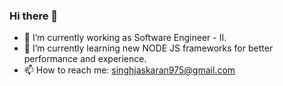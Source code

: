 ### Hi there 👋

<!--
**singhjaskaran2002/singhjaskaran2002** is a ✨ _special_ ✨ repository because its `README.md` (this file) appears on your GitHub profile.

Here are some ideas to get you started:

- 🔭 I’m currently working on ...
- 🌱 I’m currently learning ...
- 👯 I’m looking to collaborate on ...
- 🤔 I’m looking for help with ...
- 💬 Ask me about ...
- 📫 How to reach me: ...
- 😄 Pronouns: ...
- ⚡ Fun fact: ...
-->
- 🔭 I’m currently working as Software Engineer - II.
- 🌱 I’m currently learning new NODE JS frameworks for better performance and experience.
- 📫 How to reach me: singhjaskaran975@gmail.com
